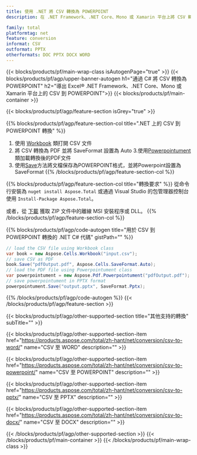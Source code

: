 ```yaml
---
title: 使用 .NET 將 CSV 轉換為 POWERPOINT 
description: 在 .NET Framework、.NET Core、Mono 或 Xamarin 平台上將 CSV 轉換為 POWERPOINT

family: total
platformtag: net
feature: conversion
informat: CSV
outformat: PPTX
otherformats: DOC PPTX DOCX WORD
---
```


{{< blocks/products/pf/main-wrap-class isAutogenPage="true" >}}
{{< blocks/products/pf/agp/upper-banner-autogen h1="通過 C# 將 CSV 轉換為 POWERPOINT" h2="導出 Excel&reg; .NET Framework、.NET Core、Mono 或 Xamarin 平台上的 CSV 到 POWERPOINT">}}
{{< blocks/products/pf/main-container >}}

{{< blocks/products/pf/agp/feature-section isGrey="true" >}}

{{% blocks/products/pf/agp/feature-section-col title=".NET 上的 CSV 到 POWERPOINT 轉換" %}}
1. 使用 [Workbook](https://apireference.aspose.com/cells/net/aspose.cells/workbook) 類打開 CSV 文件
2. 將 CSV 轉換為 PDF 並將 SaveFormat 設置為 Auto
3.使用[Powerpointument](https://apireference.aspose.com/pdf/net/aspose.pdf/powerpointument)類加載轉換後的PDF文件
4. 使用[Save](https://apireference.aspose.com/pdf/net/aspose.pdf.powerpointument/save/methods/5)方法將文檔保存為POWERPOINT格式，並將Powerpoint設置為SaveFormat
{{% /blocks/products/pf/agp/feature-section-col %}}

{{% blocks/products/pf/agp/feature-section-col title="轉換要求" %}}
從命令行安裝為 ```nuget install Aspose.Total``` 或通過 Visual Studio 的包管理器控制台使用 ```Install-Package Aspose.Total```。

或者，從 [下載](https://releases.aspose.com/total/net) 獲取 ZIP 文件中的離線 MSI 安裝程序或 DLL。
{{% /blocks/products/pf/agp/feature-section-col %}}

{{% blocks/products/pf/agp/code-autogen title="用於 CSV 到 POWERPOINT 轉換的 .NET C# 代碼" gistPath="" %}}
```cs
// load the CSV file using Workbook class
var book = new Aspose.Cells.Workbook("input.csv");
// save CSV as PDF
book.Save("pdfOutput.pdf", Aspose.Cells.SaveFormat.Auto); 
// load the PDF file using Powerpointument class
var powerpointument = new Aspose.Pdf.Powerpointument("pdfOutput.pdf");
// save powerpointument in PPTX format
powerpointument.Save("output.pptx", SaveFormat.Pptx); 
```
{{% /blocks/products/pf/agp/code-autogen %}}
{{< /blocks/products/pf/agp/feature-section >}}

{{< blocks/products/pf/agp/other-supported-section title="其他支持的轉換" subTitle="" >}}

{{< blocks/products/pf/agp/other-supported-section-item href="https://products.aspose.com/total/zh-hant/net/conversion/csv-to-word/" name="CSV 至 WORD" description="" >}}

{{< blocks/products/pf/agp/other-supported-section-item href="https://products.aspose.com/total/zh-hant/net/conversion/csv-to-powerpoint/" name="CSV 至 POWERPOINT" description="" >}}

{{< blocks/products/pf/agp/other-supported-section-item href="https://products.aspose.com/total/zh-hant/net/conversion/csv-to-pptx/" name="CSV 至 PPTX" description="" >}}

{{< blocks/products/pf/agp/other-supported-section-item href="https://products.aspose.com/total/zh-hant/net/conversion/csv-to-docx/" name="CSV 至 DOCX" description="" >}}



{{< /blocks/products/pf/agp/other-supported-section >}}
{{< /blocks/products/pf/main-container >}}
{{< /blocks/products/pf/main-wrap-class >}}